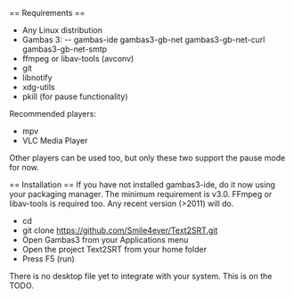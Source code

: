 == Requirements ==
- Any Linux distribution
- Gambas 3:
-- gambas-ide gambas3-gb-net gambas3-gb-net-curl gambas3-gb-net-smtp
- ffmpeg or libav-tools (avconv)
- git
- libnotify
- xdg-utils
- pkill (for pause functionality)

Recommended players:
* mpv
* VLC Media Player

Other players can be used too, but only these two support the pause mode for now.

== Installation ==
If you have not installed gambas3-ide, do it now using your packaging manager. The minimum requirement is v3.0. FFmpeg or libav-tools is required too. Any recent version (>2011) will do.

- cd
- git clone https://github.com/Smile4ever/Text2SRT.git
- Open Gambas3 from your Applications menu
- Open the project Text2SRT from your home folder
- Press F5 (run)

There is no desktop file yet to integrate with your system. This is on the TODO.